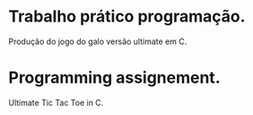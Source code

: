 # Trabalho prático programação.
Produção do jogo do galo versão ultimate em C.

# Programming assignement.
Ultimate Tic Tac Toe in C.
